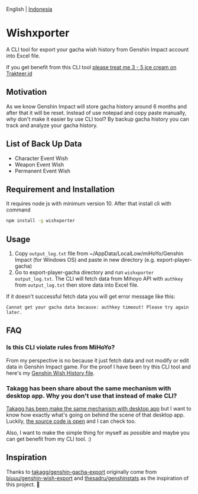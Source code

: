 English | [Indonesia](/README.en-US.md)


# Wishxporter

A CLI tool for export your gacha wish history from Genshin Impact account into Excel file.

If you get benefit from this CLI tool [please treat me 3 - 5 ice cream on Trakteer.id](https://trakteer.id/satyakresna)

## Motivation

As we know Genshin Impact will store gacha history around 6 months and after that it will be reset. Instead of use notepad and copy paste manually, why don't make it easier by use CLI tool? By backup gacha history you can track and analyze your gacha history.

## List of Back Up Data

- Character Event Wish
- Weapon Event Wish
- Permanent Event Wish

## Requirement and Installation

It requires node js with minimum version 10. After that install cli with command

```bash
npm install -g wishxporter
```

## Usage

1. Copy `output_log.txt` file from ~/AppData/LocalLow/miHoYo/Genshin Impact (for Windows OS) and paste in new directory (e.g. export-player-gacha)
2. Go to export-player-gacha directory and run `wishxporter output_log.txt`. The CLI will fetch data from Mihoyo API with `authkey` from `output_log.txt` then store data into Excel file.

If it doesn't successful fetch data you will get error message like this:

`Cannot get your gacha data because: authkey timeout! Please try again later.`

## FAQ

### Is this CLI violate rules from MiHoYo?

From my perspective is no because it just fetch data and not modify or edit data in Genshin Impact game. For the proof I have been try this CLI tool and here's my [Genshin Wish History file](https://drive.google.com/file/d/1Ny5LRSx4KjuarU6Dvn2S4mv2G9xYsn9O/view?usp=sharing).

### Takagg has been share about the same mechanism with desktop app. Why you don't use that instead of make CLI?

[Takagg has been make the same mechanism with desktop app](https://www.youtube.com/watch?v=EiW5-TwOOtI) but I want to know how exactly what's going on behind the scene of that desktop app. Luckily, [the source code is open](https://github.com/takagg/genshin-gacha-export) and I can check too.

Also, I want to make the simple thing for myself as possible and maybe you can get benefit from my CLI tool. :)

## Inspiration

Thanks to [takagg/genshin-gacha-export](https://github.com/takagg/genshin-gacha-export) originally come from [biuuu/genshin-wish-export](https://github.com/biuuu/genshin-wish-export) and [thesadru/genshinstats](https://github.com/thesadru/genshinstats) as the inspiration of this project. 🙏
